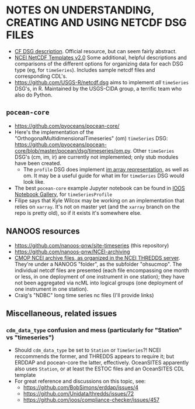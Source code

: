 # NOTES ON UNDERSTANDING, CREATING AND USING NETCDF DSG FILES

- [CF DSG description](http://cfconventions.org/Data/cf-conventions/cf-conventions-1.6/build/cf-conventions.html#discrete-sampling-geometries). Official resource, but can seem fairly abstract.
- [NCEI NetCDF Templates v2.0](https://www.nodc.noaa.gov/data/formats/netcdf/v2.0/) Some additional, helpful descriptions and comparisons of the different options for organizing data for each DSG type (eg, for `timeSeries`). Includes sample netcdf files and corresponding CDL's.
- https://github.com/USGS-R/netcdf.dsg aims to implement *all* `timeSeries` DSG's, in R. Maintained by the USGS-CIDA group, a terrific team who also do Python.

## `pocean-core`

- https://github.com/pyoceans/pocean-core/
- Here's the implementation of the "OrthogonalMultidimensionalTimeseries" (om) `timeSeries` DSG: https://github.com/pyoceans/pocean-core/blob/master/pocean/dsg/timeseries/om.py. Other `timeSeries` DSG's (cm, im, ir) are currently not implemented; only stub modules have been created.
    - The `profile` DSG does implement [im array representation](https://github.com/pyoceans/pocean-core/blob/master/pocean/dsg/profile/im.py), as well as om. It may be a useful guide for what im for `timeSeries` DSG would look like.
- The best `pocean-core` example Jupyter notebook can be found in [IOOS Notebook Gallery](http://ioos.github.io/notebooks_demos/notebooks/2018-02-27-pocean-timeSeries-demo/), for `timeSeriesProfile`
- Filipe says that Kyle Wilcox may be working on an implementation that relies on `xarray`. It's not on master yet (and the `xarray` branch on the repo is pretty old), so if it exists it's somewhere else.


## NANOOS resources

- https://github.com/nanoos-pnw/site-timeseries (this repository)
- https://github.com/nanoos-pnw/NCEI-archiving
- [CMOP NCEI archive files, as organized in the NCEI THREDDS server](https://data.nodc.noaa.gov/thredds/catalog/ioos/nanoos/catalog.html). They're under a NANOOS "folder", as the subfolder "ohsucmop". The individual netcdf files are presented (each file encompassing one month or less, in one deployment of one instrument in one station); they have not been aggregated via ncML into logical groups (one deployment of one instrument in one station).
- Craig's "NDBC" long time series nc files (I'll provide links)


## Miscellaneous, related issues

### `cdm_data_type` confusion and mess (particularly for "Station" vs "timeseries")
- Should `cdm_data_type` be set to `Station` or `TimeSeries`?! NCEI reccommends the former, and THREDDS appears to require it; but ERDDAP and pocean-core the latter, effectively. OceanSITES apparently also uses `Station`, or at least the ESTOC files and an OceanSITES CDL template
- For great reference and discussions on this topic, see:
    - https://github.com/BobSimons/erddap/issues/4
    - https://github.com/Unidata/thredds/issues/72
    - https://github.com/ioos/compliance-checker/issues/457

